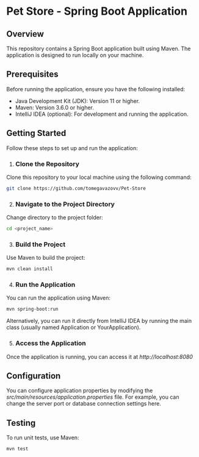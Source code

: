# Pet Store - Spring Boot Application

## Overview

This repository contains a Spring Boot application built using Maven. The application is designed to run locally on your machine.

## Prerequisites

Before running the application, ensure you have the following installed:

- Java Development Kit (JDK): Version 11 or higher.
- Maven: Version 3.6.0 or higher.
- IntelliJ IDEA (optional): For development and running the application.

## Getting Started

Follow these steps to set up and run the application:

1. ### Clone the Repository
Clone this repository to your local machine using the following command:
```bash
git clone https://github.com/tomegavazovv/Pet-Store
```

2. ### Navigate to the Project Directory
Change directory to the project folder:
```bash
cd <project_name>
```

3. ### Build the Project
Use Maven to build the project:
```bash  
mvn clean install
```

4. ### Run the Application
You can run the application using Maven:
```bash
mvn spring-boot:run
```

Alternatively, you can run it directly from IntelliJ IDEA by running the main class (usually named Application or YourApplication).

5. ### Access the Application

Once the application is running, you can access it at _http://localhost:8080_ 

## Configuration

You can configure application properties by modifying the _src/main/resources/application.properties_ file. 
For example, you can change the server port or database connection settings here.

## Testing

To run unit tests, use Maven:
```bash
mvn test
```
